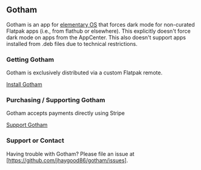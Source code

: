 ## Gotham

Gotham is an app for [elementary OS](https://www.elementary.io) that forces dark mode for non-curated Flatpak apps (i.e., from flathub or elsewhere). This explicitly doesn't force dark mode on apps from the AppCenter. This also doesn't support apps installed from .deb files due to technical restrictions.

### Getting Gotham

Gotham is exclusively distributed via a custom Flatpak remote.

[Install Gotham](http://jhaygood86.github.io/gotham/gotham.flatpakref)


### Purchasing / Supporting Gotham

Gotham accepts payments directly using Stripe

[Support Gotham](https://buy.stripe.com/8wMg0Ng2Z9Uf8AEfYY)

### Support or Contact

Having trouble with Gotham? Please file an issue at [https://github.com/jhaygood86/gotham/issues].
